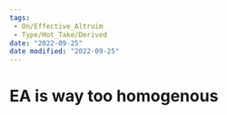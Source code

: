 ```yaml
---
tags:
 - On/Effective_Altruim
 - Type/Hot_Take/Derived
date: "2022-09-25"
date modified: "2022-09-25"
---
```


# EA is way too homogenous
